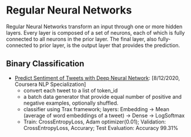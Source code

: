 # Regular Neural Networks

Regular Neural Networks transform an input through one or more hidden layers. Every layer is composed of a set of neurons, each of which is fully connected to all neurons in the prior layer. The final layer, also fully-connected to prior layer, is the output layer that provides the prediction.

## Binary Classification

* [Predict Sentiment of Tweets with Deep Neural Network](https://github.com/msfchen/machine_learning/tree/master/regularnn/tweetsentiment_dnn): [8/12/2020, Coursera NLP Specialization]
  - convert each tweet to a list of token_id
  - a batch data generator that provide equal number of positive and negative examples, optionally shuffled.
  - classifier using Trax framework; layers: Embedding -> Mean (average of word embeddings of a tweet) -> Dense -> LogSoftmax
  - Train: CrossEntropyLoss, Adam optimizer(0.01); Validation: CrossEntropyLoss, Accurary; Test Evaluation: Accuracy 99.31%